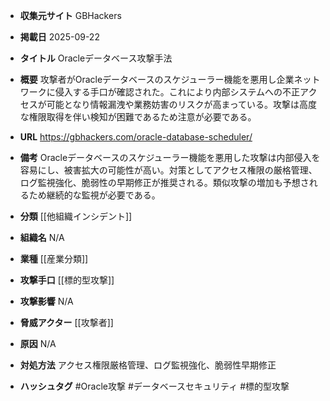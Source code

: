- **収集元サイト**
GBHackers

- **掲載日**
2025-09-22

- **タイトル**
Oracleデータベース攻撃手法

- **概要**
攻撃者がOracleデータベースのスケジューラー機能を悪用し企業ネットワークに侵入する手口が確認された。これにより内部システムへの不正アクセスが可能となり情報漏洩や業務妨害のリスクが高まっている。攻撃は高度な権限取得を伴い検知が困難であるため注意が必要である。

- **URL**
https://gbhackers.com/oracle-database-scheduler/

- **備考**
Oracleデータベースのスケジューラー機能を悪用した攻撃は内部侵入を容易にし、被害拡大の可能性が高い。対策としてアクセス権限の厳格管理、ログ監視強化、脆弱性の早期修正が推奨される。類似攻撃の増加も予想されるため継続的な監視が必要である。

- **分類**
[[他組織インシデント]]

- **組織名**
N/A

- **業種**
[[産業分類]]

- **攻撃手口**
[[標的型攻撃]]

- **攻撃影響**
N/A

- **脅威アクター**
[[攻撃者]]

- **原因**
N/A

- **対処方法**
アクセス権限厳格管理、ログ監視強化、脆弱性早期修正

- **ハッシュタグ**
#Oracle攻撃 #データベースセキュリティ #標的型攻撃
